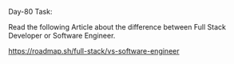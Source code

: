 Day-80 Task:

Read the following Article about the difference between Full Stack Developer or Software Engineer.

https://roadmap.sh/full-stack/vs-software-engineer